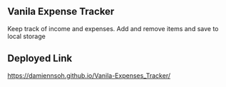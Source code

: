 ## Vanila Expense Tracker

Keep track of income and expenses. Add and remove items and save to local storage

## Deployed Link
https://damiennsoh.github.io/Vanila-Expenses_Tracker/
